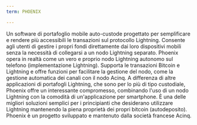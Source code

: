 ```yaml
---
term: PHOENIX

---
```

Un software di portafoglio mobile auto-custode progettato per semplificare e rendere più accessibili le transazioni sul protocollo Lightning. Consente agli utenti di gestire i propri fondi direttamente dai loro dispositivi mobili senza la necessità di collegarsi a un nodo Lightning separato. Phoenix opera in realtà come un vero e proprio nodo Lightning autonomo sul telefono (implementazione Lightning). Supporta le transazioni Bitcoin e Lightning e offre funzioni per facilitare la gestione del nodo, come la gestione automatica dei canali con il nodo Acinq. A differenza di altre applicazioni di portafogli Lightning, che sono per lo più di tipo custodiale, Phoenix offre un interessante compromesso, combinando l'uso di un nodo Lightning con la comodità di un'applicazione per smartphone. È una delle migliori soluzioni semplici per i principianti che desiderano utilizzare Lightning mantenendo la piena proprietà dei propri bitcoin (autodeposito). Phoenix è un progetto sviluppato e mantenuto dalla società francese Acinq.